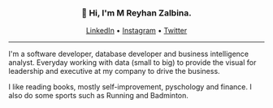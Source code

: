 <h3 align="center">👋 Hi, I'm M Reyhan Zalbina.</h3>

<p align="center">
  <a href="https://www.linkedin.com/in/mreyhanzalbina/">LinkedIn</a> •
  <a href="https://instagram.com/mreyhanzalbina)">Instagram</a> •
  <a href="https://twitter.com/mreyhanzalbina">Twitter</a>
</p>

---

I'm a software developer, database developer and business intelligence analyst. Everyday working with data (small to big) to provide the visual for leadership and executive at my company to drive the business.

I like reading books, mostly self-improvement, pyschology and finance. I also do some sports such as Running and Badminton.
